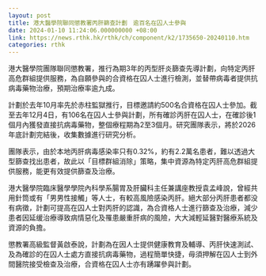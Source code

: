 ```yaml
---
layout: post
title: 港大醫學院聯同懲教署丙肝篩查計劃　逾百名在囚人士參與
date: 2024-01-10 11:24:06.000000000 +08:00
link: https://news.rthk.hk/rthk/ch/component/k2/1735650-20240110.htm
categories: rthk
---
```


港大醫學院團隊聯同懲教署，推行為期3年的丙型肝炎篩查先導計劃，向特定丙肝高危群組提供服務，為自願參與的合資格在囚人士進行檢測，並替帶病毒者提供抗病毒藥物治療，預期治療率逾九成。

計劃於去年10月率先於赤柱監獄推行，目標邀請約500名合資格在囚人士參加。截至去年12月4日，有106名在囚人士參與計劃，所有確診丙肝在囚人士，在確診後1個月內獲發直接抗病毒藥物，整個療程期為2至3個月。研究團隊表示，將於2026年底計劃完結後，收集數據進行研究分析。

團隊表示，由於本地丙肝病毒感染率只有0.32%，約有2.2萬名患者，難以透過大型篩查找出患者，故此以「目標群組消除」策略，集中資源為特定丙肝高危群組提供服務，能更有效提供篩查及治療。

港大醫學院臨床醫學學院內科學系腸胃及肝臟科主任兼講座教授袁孟峰說，曾經共用針筒或有「男男性接觸」等人士，有較高風險感染丙肝。絕大部分丙肝患者都没有病徵，計劃可提高在囚人士對丙肝的認識，為合資格人士進行篩查及治療，減少患者因延缓治療導致病情惡化及罹患嚴重肝病的風險，大大減輕延醫對醫療系統及資源的負擔。

懲教署高級監督黃啟泰說，計劃為在因人士提供健康教育及輔導、丙肝快速測試、及為確診的在囚人士處方直接抗病毒藥物，過程簡單快捷，毋須押解在囚人士到外間醫院接受檢查及治療，合資格在囚人士亦有踴躍參與計劃。
